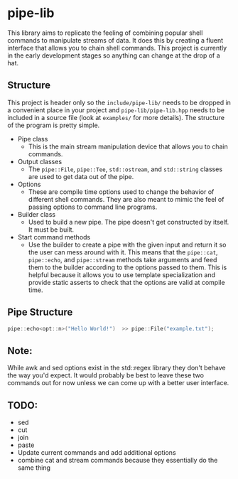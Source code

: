 #  pipe-lib

This library aims to replicate the feeling of combining popular shell commands to manipulate streams of data. It does this by creating a fluent interface that allows you to chain shell commands. This project is currently in the early development stages so anything can change at the drop of a hat.

## Structure

This project is header only so the `include/pipe-lib/` needs to be dropped in a convenient place in your project and `pipe-lib/pipe-lib.hpp` needs to be included in a source file (look at `examples/` for more details). The structure of the program is pretty simple.

- Pipe class
  - This is the main stream manipulation device that allows you to chain commands.
- Output classes
  - The `pipe::File`, `pipe::Tee`, `std::ostream`, and `std::string` classes are used to get data out of the pipe.
- Options 
  - These are compile time options used to change the behavior of different shell commands. They are also meant to mimic the feel of passing options to command line programs.
- Builder class
  - Used to build a new pipe. The pipe doesn't get constructed by itself. It must be built.
- Start command methods
  - Use the builder to create a pipe with the given input and return it so the user can mess around with it. This means that the `pipe::cat`, `pipe::echo`, and `pipe::stream` methods take arguments and feed them to the builder according to the options passed to them. This is helpful because it allows you to use template specialization and provide static asserts to check that the options are valid at compile time.

## Pipe Structure
```c++
pipe::echo<opt::n>("Hello World!")  >> pipe::File("example.txt");
```

## Note:
While awk and sed options exist in the std::regex library they don't behave the way you'd expect. It would probably be best to leave these two commands out for now unless we can come up with a better user interface.

## TODO:
- sed
- cut
- join
- paste
- Update current commands and add additional options
- combine cat and stream commands because they essentially do the same thing
